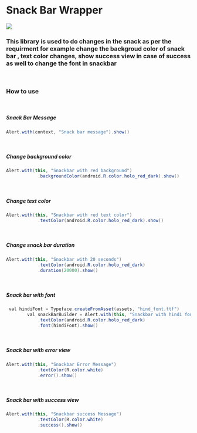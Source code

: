 # Snack Bar Wrapper

[![](https://jitpack.io/v/ambishiva/Snack-Bar-Reusable-Component.svg)](https://jitpack.io/#ambishiva/Snack-Bar-Reusable-Component)

### This library is used to do changes in the snack as per the requirment for example change the backgroud color of snack bar , text color changes, show success view in case of success as well to change the font in snackbar

&nbsp;
### How to use
&nbsp;
##### Snack Bar Message
```Java
Alert.with(context, "Snack bar message").show()
```
&nbsp;
##### Change background color
```Java
Alert.with(this, "Snackbar with red background")
            .backgroundColor(android.R.color.holo_red_dark).show()
```
&nbsp;
##### Change text color
```Java
Alert.with(this, "Snackbar with red text color")
            .textColor(android.R.color.holo_red_dark).show()
```
&nbsp;
##### Change snack bar duration
```java
Alert.with(this, "Snackbar with 20 seconds")
            .textColor(android.R.color.holo_red_dark)
            .duration(20000).show()
```

&nbsp;
##### Snack bar with font
```java
 val hindiFont = Typeface.createFromAsset(assets, "hind_font.ttf")
        val snackBarBuilder = Alert.with(this, "Snackbar with hindi font")
            .textColor(android.R.color.holo_red_dark)
            .font(hindiFont).show()
```

&nbsp;
##### Snack bar with error view
```java
Alert.with(this, "Snackbar Error Message")
            .textColor(R.color.white)
            .error().show()
```

&nbsp;
##### Snack bar with success view
```java
Alert.with(this, "Snackbar success Message")
            .textColor(R.color.white)
            .success().show()
```





